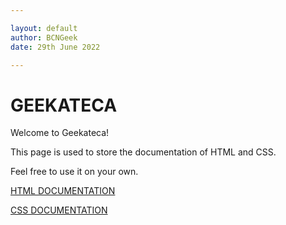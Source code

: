 ```yaml
---

layout: default
author: BCNGeek
date: 29th June 2022

---
```


  # GEEKATECA
  
Welcome to Geekateca!
  
This page is used to store the documentation of HTML and CSS. 

Feel free to use it on your own.

[HTML DOCUMENTATION](./BCNGEEK_SECTIONS/BCNGEEK_HTML/)

[CSS DOCUMENTATION](./BCNGEEK_SECTIONS/)

